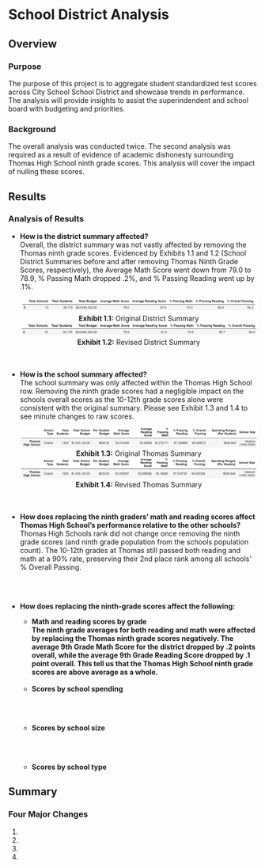 <h1>School District Analysis</h1>

<h2>Overview</h2>

<h3>Purpose</h3>

<p>
The purpose of this project is to aggregate student standardized test scores across City School School District and showcase trends in performance.  The analysis will provide insights to assist the superindendent and school board with budgeting and priorities.
</p>

<h3>Background</h3>
<p>
The overall analysis was conducted twice.  The second analysis was required as a result of evidence of academic dishonesty surrounding Thomas High School ninth grade scores.  This analysis will cover the impact of nulling these scores.
</p>

<h2>Results</h2>

<h3>Analysis of Results</h3>

<ul>
  <li><b>How is the district summary affected?</b></li>
  Overall, the district summary was not vastly affected by removing the Thomas ninth grade scores.  Evidenced by Exhibits 1.1 and 1.2 (School District Summaries before and after removing Thomas Ninth Grade Scores, respectively), the Average Math Score went down from 79.0 to 78.9, % Passing Math dropped .2%, and % Passing Reading went up by .1%.  
  <p align="center">
  <img src="https://github.com/tc9993/school-district-analysis/blob/main/Resources/original_district_summary.png?raw=true" alt="Original District Summary">
  <b>Exhibit 1.1:</b> Original District Summary
    
  <img src ="https://github.com/tc9993/school-district-analysis/blob/main/Resources/revised_district_summary.png?raw=true" alt="Revised District Summary">
  <b>Exhibit 1.2:</b> Revised District Summary
  </p>
  <br><br>
<li><b>How is the school summary affected?</b></li>
The school summary was only affected within the Thomas High School row.  Removing the ninth grade scores had a negligible impact on the schools overall scores as the 10-12th grade scores alone were consistent with the original summary.  Please see Exhibit 1.3 and 1.4 to see minute changes to raw scores.
  <p align="center">
  <img src="https://github.com/tc9993/school-district-analysis/blob/main/Resources/original_school_summary.png?raw=true" alt="Original Thomas Summary">
  <b>Exhibit 1.3:</b> Original Thomas Summary
    
  <img src ="https://github.com/tc9993/school-district-analysis/blob/main/Resources/revised_school_summary.png?raw=true" alt="Revised Thomas Summary">
  <b>Exhibit 1.4:</b> Revised Thomas Summary
  </p>
<br><br>
<li><b>How does replacing the ninth graders’ math and reading scores affect Thomas High School’s performance relative to the other schools?</b></li>
Thomas High Schools rank did not change once removing the ninth grade scores (and ninth grade population from the schools population count).  The 10-12th grades at Thomas still passed both reading and math at a 90% rate, preserving their 2nd place rank among all schools' % Overall Passing.

<br><br>
<li><b>How does replacing the ninth-grade scores affect the following:
  <ul>
  <li><b>Math and reading scores by grade</b></li>
  The ninth grade averages for both reading and math were affected by replacing the Thomas ninth grade scores negatively.  The average 9th Grade Math Score for the district dropped by .2 points overall, while the average 9th Grade Reading Score dropped by .1 point overall.  This tell us that the Thomas High School ninth grade scores are above average as a whole.  
  <br><br>
  <li><b>Scores by school spending</b></li>
  
  <br><br>
  <li><b>Scores by school size</b></li>
  
  <br><br>
  <li><b>Scores by school type</b></li>
  
  </ul>
  </b></li>
</ul>

<h2>Summary</h2>

<h3>Four Major Changes</h3>
<ol>
  <li><b></b></li>
  <li><b></b></li>
  <li><b></b></li>
  <li><b></b></li>
</ol>
